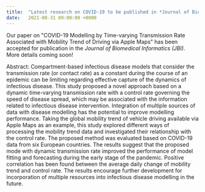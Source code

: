 ```yaml
---
title:  "Latest research on COVID-19 to be published in *Journal of Biomedical Informatics*"
date:   2021-08-31 09:00:00 +0000
---
```


Our paper on "COVID-19 Modelling by Time-varying Transmission Rate Associated with Mobility Trend of Driving via Apple Maps" has been accepted for publication in the *Journal of Biomedical Informatics (JBI)*. More details coming soon!

Abstract: Compartment-based infectious disease models that consider the transmission rate (or contact rate) as a constant during the course of an epidemic can be limiting regarding effective capture of the dynamics of infectious disease. This study proposed a novel approach based on a dynamic time-varying transmission rate with a control rate governing the speed of disease spread, which may be associated with the information related to infectious disease intervention. Integration of multiple sources of data with disease modelling has the potential to improve modelling performance. Taking the global mobility trend of vehicle driving available via Apple Maps as an example, this study explored different ways of processing the mobility trend data and investigated their relationship with the control rate. The proposed method was evaluated based on COVID-19 data from six European countries. The results suggest that the proposed mode with dynamic transmission rate improved the performance of model fitting and forecasting during the early stage of the pandemic. Positive correlation has been found between the average daily change of mobility trend and control rate. The results encourage further development for incorporation of multiple resources into infectious disease modelling in the future.

